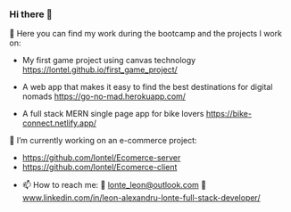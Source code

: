 ### Hi there 👋

 🌱 Here you can find my work during the bootcamp and the projects I work on:

* My first game project using canvas technology
https://lontel.github.io/first_game_project/

* A web app that makes it easy to find the best destinations for digital nomads
https://go-no-mad.herokuapp.com/

* A full stack MERN single page app for bike lovers
https://bike-connect.netlify.app/


 🔭 I’m currently working on an e-commerce project:
 * https://github.com/lontel/Ecomerce-server
 * https://github.com/lontel/Ecomerce-client

- 📫 How to reach me:
📧 lonte_leon@outlook.com
💬 www.linkedin.com/in/leon-alexandru-lonte-full-stack-developer/
